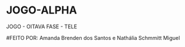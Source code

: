 # JOGO-ALPHA
JOGO - OITAVA FASE - TELE

#FEITO POR:
Amanda Brenden dos Santos e Nathália Schmmitt Miguel